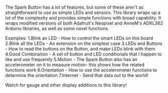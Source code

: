 The Spark Button has a lot of features, but some of these aren't as straightforward to use as simple LEDs and sensors. This library wraps up a lot of the complexity and provides simple functions with broad capability. It wraps modified versions of both Adafruit's Neopixel and AnneM's ADXL362 Arduino libraries, as well as some novel functions.

Examples:
1.Blink an LED - How to control the smart LEDs on this board
2.Blink all the LEDs - An extension on the simplest case
3.LEDs and Buttons - How to read the buttons on the Button, and make LEDs blink with them
4.Good Combination - A set of button and LED conditionals that I happen to like and use frequently
5.Motion - The Spark Button also has an accelerometer on it to measure motion- this shows how the related functions work
6.Orientation - How to use the accelerometer functions to determine the orientation
7.Internet - Send that data out to the world!


Watch for gauge and other display additions to this library!